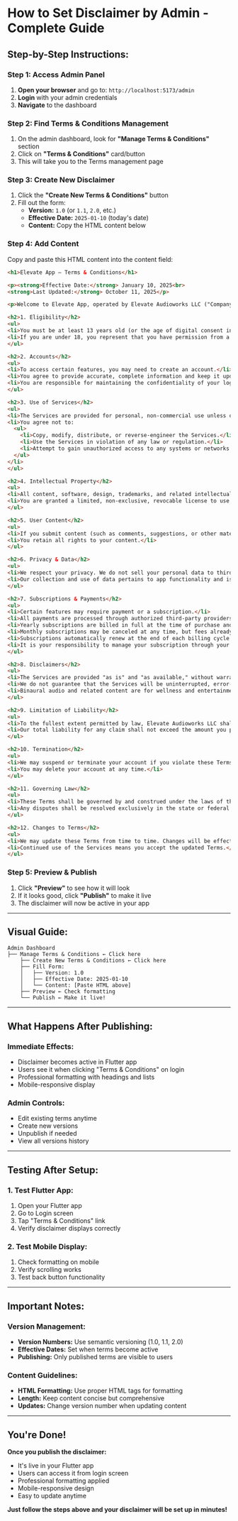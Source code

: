 # How to Set Disclaimer by Admin - Complete Guide

## Step-by-Step Instructions:

### **Step 1: Access Admin Panel**
1. **Open your browser** and go to: `http://localhost:5173/admin`
2. **Login** with your admin credentials
3. **Navigate** to the dashboard

### **Step 2: Find Terms & Conditions Management**
1. On the admin dashboard, look for **"Manage Terms & Conditions"** section
2. Click on **"Terms & Conditions"** card/button
3. This will take you to the Terms management page

### **Step 3: Create New Disclaimer**
1. Click the **"Create New Terms & Conditions"** button
2. Fill out the form:
   - **Version:** `1.0` (or `1.1`, `2.0`, etc.)
   - **Effective Date:** `2025-01-10` (today's date)
   - **Content:** Copy the HTML content below

### **Step 4: Add Content**
Copy and paste this HTML content into the content field:

```html
<h1>Elevate App – Terms & Conditions</h1>

<p><strong>Effective Date:</strong> January 10, 2025<br>
<strong>Last Updated:</strong> October 11, 2025</p>

<p>Welcome to Elevate App, operated by Elevate Audioworks LLC ("Company," "we," "our," or "us"). These Terms & Conditions ("Terms") govern your use of the Elevate App, our website(s), and related services (collectively, the "Services"). By using our Services, you agree to these Terms. If you do not agree, you may not use the Services.</p>

<h2>1. Eligibility</h2>
<ul>
<li>You must be at least 13 years old (or the age of digital consent in your jurisdiction) to use the Services.</li>
<li>If you are under 18, you represent that you have permission from a parent or legal guardian.</li>
</ul>

<h2>2. Accounts</h2>
<ul>
<li>To access certain features, you may need to create an account.</li>
<li>You agree to provide accurate, complete information and keep it updated.</li>
<li>You are responsible for maintaining the confidentiality of your login credentials and all activity under your account.</li>
</ul>

<h2>3. Use of Services</h2>
<ul>
<li>The Services are provided for personal, non-commercial use unless otherwise agreed in writing.</li>
<li>You agree not to:
  <ul>
    <li>Copy, modify, distribute, or reverse-engineer the Services.</li>
    <li>Use the Services in violation of any law or regulation.</li>
    <li>Attempt to gain unauthorized access to any systems or networks.</li>
  </ul>
</li>
</ul>

<h2>4. Intellectual Property</h2>
<ul>
<li>All content, software, design, trademarks, and related intellectual property in the Services are owned by Elevate Audioworks LLC or its licensors.</li>
<li>You are granted a limited, non-exclusive, revocable license to use the Services solely as permitted under these Terms.</li>
</ul>

<h2>5. User Content</h2>
<ul>
<li>If you submit content (such as comments, suggestions, or other materials), you grant us a non-exclusive, royalty-free license to use, display, and distribute it as necessary to operate the Services.</li>
<li>You retain all rights to your content.</li>
</ul>

<h2>6. Privacy & Data</h2>
<ul>
<li>We respect your privacy. We do not sell your personal data to third parties.</li>
<li>Our collection and use of data pertains to app functionality and is described in our Privacy Policy (separate document).</li>
</ul>

<h2>7. Subscriptions & Payments</h2>
<ul>
<li>Certain features may require payment or a subscription.</li>
<li>All payments are processed through authorized third-party providers.</li>
<li>Yearly subscriptions are billed in full at the time of purchase and are non-refundable.</li>
<li>Monthly subscriptions may be canceled at any time, but fees already paid are non-refundable.</li>
<li>Subscriptions automatically renew at the end of each billing cycle (monthly or yearly) unless canceled at least 24 hours before the renewal date.</li>
<li>It is your responsibility to manage your subscription through your account settings or the platform where you purchased (e.g., Apple App Store, Google Play).</li>
</ul>

<h2>8. Disclaimers</h2>
<ul>
<li>The Services are provided "as is" and "as available," without warranties of any kind, express or implied.</li>
<li>We do not guarantee that the Services will be uninterrupted, error-free, or free from harmful components.</li>
<li>Binaural audio and related content are for wellness and entertainment purposes only. They are not medical advice and should not be used as a substitute for professional healthcare.</li>
</ul>

<h2>9. Limitation of Liability</h2>
<ul>
<li>To the fullest extent permitted by law, Elevate Audioworks LLC shall not be liable for any indirect, incidental, or consequential damages arising from your use of the Services.</li>
<li>Our total liability for any claim shall not exceed the amount you paid (if any) in the 12 months prior to the claim.</li>
</ul>

<h2>10. Termination</h2>
<ul>
<li>We may suspend or terminate your account if you violate these Terms or misuse the Services.</li>
<li>You may delete your account at any time.</li>
</ul>

<h2>11. Governing Law</h2>
<ul>
<li>These Terms shall be governed by and construed under the laws of the State of Minnesota, without regard to conflict of law principles.</li>
<li>Any disputes shall be resolved exclusively in the state or federal courts located in Hennepin County, Minnesota.</li>
</ul>

<h2>12. Changes to Terms</h2>
<ul>
<li>We may update these Terms from time to time. Changes will be effective when posted.</li>
<li>Continued use of the Services means you accept the updated Terms.</li>
</ul>
```

### **Step 5: Preview & Publish**
1. Click **"Preview"** to see how it will look
2. If it looks good, click **"Publish"** to make it live
3. The disclaimer will now be active in your app

---

## Visual Guide:

```
Admin Dashboard
├── Manage Terms & Conditions ← Click here
    ├── Create New Terms & Conditions ← Click here
    ├── Fill Form:
    │   ├── Version: 1.0
    │   ├── Effective Date: 2025-01-10
    │   └── Content: [Paste HTML above]
    ├── Preview ← Check formatting
    └── Publish ← Make it live!
```

---

## What Happens After Publishing:

### **Immediate Effects:**
- Disclaimer becomes active in Flutter app
- Users see it when clicking "Terms & Conditions" on login
- Professional formatting with headings and lists
- Mobile-responsive display

### **Admin Controls:**
- Edit existing terms anytime
- Create new versions
- Unpublish if needed
- View all versions history

---

## Testing After Setup:

### **1. Test Flutter App:**
1. Open your Flutter app
2. Go to Login screen
3. Tap "Terms & Conditions" link
4. Verify disclaimer displays correctly

### **2. Test Mobile Display:**
1. Check formatting on mobile
2. Verify scrolling works
3. Test back button functionality

---

## Important Notes:

### **Version Management:**
- **Version Numbers:** Use semantic versioning (1.0, 1.1, 2.0)
- **Effective Dates:** Set when terms become active
- **Publishing:** Only published terms are visible to users

### **Content Guidelines:**
- **HTML Formatting:** Use proper HTML tags for formatting
- **Length:** Keep content concise but comprehensive
- **Updates:** Change version number when updating content

---

## **You're Done!**

**Once you publish the disclaimer:**
- It's live in your Flutter app
- Users can access it from login screen
- Professional formatting applied
- Mobile-responsive design
- Easy to update anytime

**Just follow the steps above and your disclaimer will be set up in minutes!**
